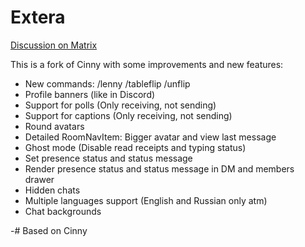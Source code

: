 # Extera
[Discussion on Matrix](https://matrix.to/#/#extera:officialdakari.ru)

This is a fork of Cinny with some improvements and new features:
- New commands: /lenny /tableflip /unflip
- Profile banners (like in Discord)
- Support for polls (Only receiving, not sending)
- Support for captions (Only receiving, not sending)
- Round avatars
- Detailed RoomNavItem: Bigger avatar and view last message
- Ghost mode (Disable read receipts and typing status)
- Set presence status and status message
- Render presence status and status message in DM and members drawer
- Hidden chats
- Multiple languages support (English and Russian only atm)
- Chat backgrounds

-# Based on Cinny
